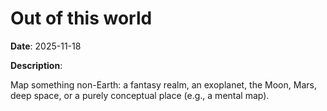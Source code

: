 # Out of this world

**Date**: 2025-11-18

**Description**:

Map something non-Earth: a fantasy realm, an exoplanet, the Moon, Mars, deep space, or a purely conceptual place (e.g., a mental map).
